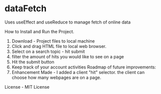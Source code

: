 # dataFetch
Uses useEffect and useReduce to manage fetch of online data



How to Install and Run the Project.
  1. Download - Project files to local machine
  2. Click and drag HTML file to local web browser.
  3. Select on a search topic - hit submit 
  4. filter the amount of hits you would like to see on a page 
  5. Hit the submit button
  6. Keep track of your account activities
Roadmap of future improvements: 
  1. Enhancement Made - I added a client "hit" selector. the client can choose how many webpages are on a page. 

License - MIT License
